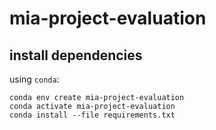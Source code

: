 # mia-project-evaluation

## install dependencies
using `conda`:
```
conda env create mia-project-evaluation
conda activate mia-project-evaluation
conda install --file requirements.txt
```